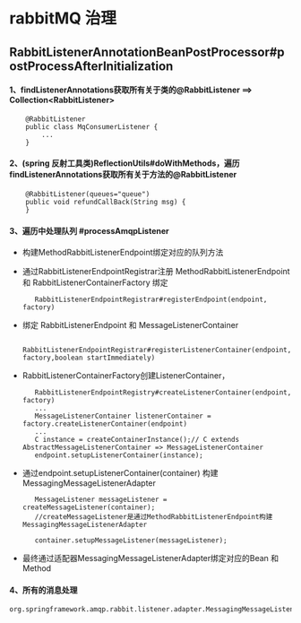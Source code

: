 # rabbitMQ 治理

## RabbitListenerAnnotationBeanPostProcessor#postProcessAfterInitialization

#### 1、findListenerAnnotations获取所有关于类的@RabbitListener ==> Collection\<RabbitListener>

        @RabbitListener
        public class MqConsumerListener {
            ...
        }

#### 2、(spring 反射工具类)ReflectionUtils#doWithMethods，遍历findListenerAnnotations获取所有关于方法的@RabbitListener
        
        @RabbitListener(queues="queue")
        public void refundCallBack(String msg) {
        }

#### 3、遍历中处理队列 #processAmqpListener    
   - 构建MethodRabbitListenerEndpoint绑定对应的队列方法
   - 通过RabbitListenerEndpointRegistrar注册 MethodRabbitListenerEndpoint 和 RabbitListenerContainerFactory 绑定
            
            RabbitListenerEndpointRegistrar#registerEndpoint(endpoint, factory)
   - 绑定 RabbitListenerEndpoint 和 MessageListenerContainer
        
            RabbitListenerEndpointRegistrar#registerListenerContainer(endpoint, factory,boolean startImmediately)
            
   - RabbitListenerContainerFactory创建ListenerContainer，
            
            RabbitListenerEndpointRegistry#createListenerContainer(endpoint, factory)
            ...
            MessageListenerContainer listenerContainer = factory.createListenerContainer(endpoint)
            ...
            C instance = createContainerInstance();// C extends AbstractMessageListenerContainer => MessageListenerContainer
            endpoint.setupListenerContainer(instance);
   - 通过endpoint.setupListenerContainer(container) 构建 MessagingMessageListenerAdapter
            
            MessageListener messageListener = createMessageListener(container);
            //createMessageListener是通过MethodRabbitListenerEndpoint构建MessagingMessageListenerAdapter
            
            container.setupMessageListener(messageListener);
            
            
   - 最终通过适配器MessagingMessageListenerAdapter绑定对应的Bean 和 Method
   
#### 4、所有的消息处理
    
    org.springframework.amqp.rabbit.listener.adapter.MessagingMessageListenerAdapter#onMessage